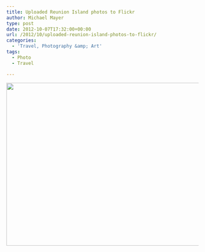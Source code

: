 ```yaml
---
title: Uploaded Reunion Island photos to Flickr
author: Michael Mayer
type: post
date: 2012-10-07T17:32:00+00:00
url: /2012/10/uploaded-reunion-island-photos-to-flickr/
categories:
  - 'Travel, Photography &amp; Art'
tags:
  - Photo
  - Travel

---
```

[<img class="alignnone size-full wp-image-1578" title="Reunion Island" src="http://www.nulldevice.de/wp-content/uploads/2012/10/8062553231_3dd7280785_z.jpeg" alt="" width="640" height="426" srcset="/wp-content/uploads/2012/10/8062553231_3dd7280785_z.jpeg 640w, /wp-content/uploads/2012/10/8062553231_3dd7280785_z-500x332.jpeg 500w" sizes="(max-width: 640px) 100vw, 640px" />][1]

 [1]: http://www.flickr.com/photos/michael_mayer/sets/72157631711046059/